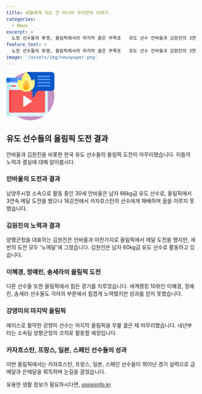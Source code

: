 ```yaml
---
title: 세월에게 지는 건 아니야 우리만의 이야기
categories:
  - News
excerpt: >
  노장 선수들의 투쟁, 올림픽에서의 마지막 춤은 무목포   유도 선수 안바울과 김원진의 3연속 올림픽 메달 도전이 결국 무산되었다. 안바울은 16강전에서 패배로 꿈을 접었고, 김원진 또한 패자전에 무릎을 꿇었다. 마음을 달랜 이혜경, 정예린, 강영미 역시 허탈한 결과를 받아들여야 했다. 이들의 강한 의지와 투쟁으로 기억될 올림픽 축제.
feature_text: >
  노장 선수들의 투쟁, 올림픽에서의 마지막 춤은 무목포   유도 선수 안바울과 김원진의 3연속 올림픽 메달 도전이 결국 무산되었다. 안바울은 16강전에서 패배로 꿈을 접었고, 김원진 또한 패자전에 무릎을 꿇었다. 마음을 달랜 이혜경, 정예린, 강영미 역시 허탈한 결과를 받아들여야 했다. 이들의 강한 의지와 투쟁으로 기억될 올림픽 축제.
image: '/assets/img/newspaper.png'
---
```


<p><img src="/assets/img/news.png" alt="rentncar 속보" /></p>

<h2 data-ke-size="size26">유도 선수들의 올림픽 도전 결과</h2>

<p data-ke-size="size16">안바울과 김원진을 비롯한 한국 유도 선수들의 올림픽 도전이 마무리됐습니다. 이들의 노력과 결실에 대해 알아봅시다.</p>

<h3>안바울의 도전과 결과</h3>

<p data-ke-size="size16">남양주시청 소속으로 활동 중인 30세 안바울은 남자 66kg급 유도 선수로, 올림픽에서 3연속 메달 도전을 했으나 16강전에서 카자흐스탄의 선수에게 패배하며 꿈을 이루지 못했습니다.</p>

<h3>김원진의 노력과 결과</h3>

<p data-ke-size="size16">양평군청을 대표하는 김원진은 안바울과 마찬가지로 올림픽에서 메달 도전을 했지만, 세 번의 도전 모두 '노메달'에 그쳤습니다. 김원진은 남자 60kg급 유도 선수로 활동하고 있습니다.</p>

<h3>이혜경, 정예린, 송세라의 올림픽 도전</h3>

<p data-ke-size="size16">다른 선수들 또한 올림픽에서 힘든 경기를 치루었습니다. 세계랭킹 10위인 이혜경, 정예린, 송세라 선수들도 각자의 부문에서 힘겹게 노력했지만 성과를 얻지 못했습니다.</p>

<h3>강영미의 마지막 올림픽</h3>

<p data-ke-size="size16">에이스로 활약한 강영미 선수는 마지막 올림픽을 무릎 꿇은 채 마무리했습니다. 내년부터는 소속팀 양평군청의 코치로 활동할 예정입니다.</p>

<h3>카자흐스탄, 프랑스, 일본, 스페인 선수들의 성과</h3>

<p data-ke-size="size16">이번 올림픽에서는 카자흐스탄, 프랑스, 일본, 스페인 선수들이 뛰어난 경기 실력으로 금메달과 은메달을 획득하며 눈길을 끌었습니다.</p>
유용한 생활 정보가 필요하시다면, <a href="https://onioninfo.kr" rel="dofollow">onioninfo.kr</a>


